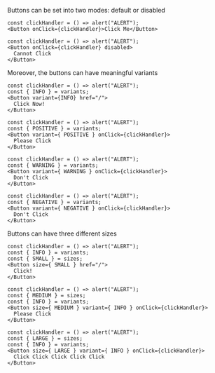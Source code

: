 Buttons can be set into two modes: default or disabled

```react|span-2
const clickHandler = () => alert("ALERT");
<Button onClick={clickHandler}>Click Me</Button>
```

```react|span-2
const clickHandler = () => alert("ALERT");
<Button onClick={clickHandler} disabled>
  Cannot Click
</Button>
```

Moreover, the buttons can have meaningful variants

```react|span-2
const clickHandler = () => alert("ALERT");
const { INFO } = variants;
<Button variant={INFO} href="/">
  Click Now!
</Button>
```

```react|span-2
const clickHandler = () => alert("ALERT");
const { POSITIVE } = variants;
<Button variant={ POSITIVE } onClick={clickHandler}>
  Please Click
</Button>
```

```react|span-2
const clickHandler = () => alert("ALERT");
const { WARNING } = variants;
<Button variant={ WARNING } onClick={clickHandler}>
  Don't Click
</Button>
```

```react|span-2
const clickHandler = () => alert("ALERT");
const { NEGATIVE } = variants;
<Button variant={ NEGATIVE } onClick={clickHandler}>
  Don't Click
</Button>
```

Buttons can have three different sizes

```react|span-2
const clickHandler = () => alert("ALERT");
const { INFO } = variants;
const { SMALL } = sizes;
<Button size={ SMALL } href="/">
  Click!
</Button>
```

```react|span-2
const clickHandler = () => alert("ALERT");
const { MEDIUM } = sizes;
const { INFO } = variants;
<Button size={ MEDIUM } variant={ INFO } onClick={clickHandler}>
  Please Click
</Button>
```

```react|span-2
const clickHandler = () => alert("ALERT");
const { LARGE } = sizes;
const { INFO } = variants;
<Button size={ LARGE } variant={ INFO } onClick={clickHandler}>
  Click Click Click Click Click
</Button>
```
